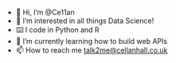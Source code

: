 - 👋 Hi, I’m @Ce11an
- 👀 I’m interested in all things Data Science!
- ⌨️ I code in Python and R
- 🌱 I’m currently learning how to build web APIs
- 📫 How to reach me talk2me@cellanhall.co.uk

<!---
Ce11an/Ce11an is a ✨ special ✨ repository because its `README.md` (this file) appears on your GitHub profile.
You can click the Preview link to take a look at your changes.
--->

